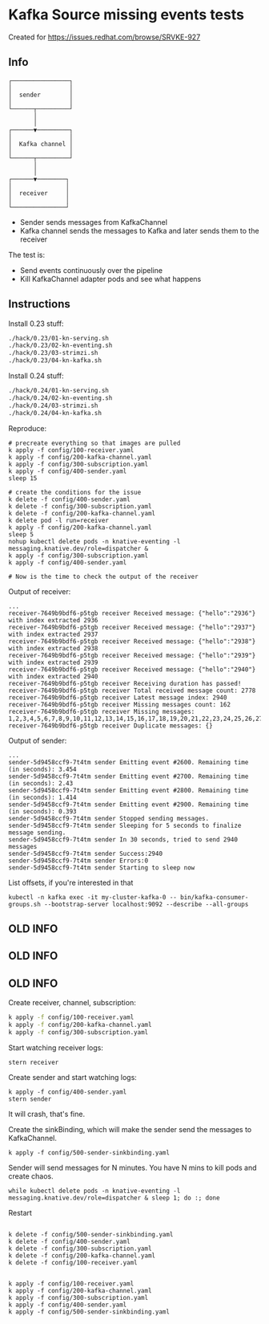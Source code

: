# Kafka Source missing events tests

Created for https://issues.redhat.com/browse/SRVKE-927

## Info


```
┌────────────────┐
│                │
│  sender        │
│                │
└──────┬─────────┘
       │
       │
┌──────▼─────────┐
│                │
│  Kafka channel │
│                │
└──────┬─────────┘
       │
       │
┌──────▼────────┐
│               │
│  receiver     │
│               │
└───────────────┘
```

- Sender sends messages from KafkaChannel
- Kafka channel sends the messages to Kafka and later sends them to the receiver


The test is:
- Send events continuously over the pipeline
- Kill KafkaChannel adapter pods and see what happens

## Instructions

Install 0.23 stuff:
```bash
./hack/0.23/01-kn-serving.sh
./hack/0.23/02-kn-eventing.sh
./hack/0.23/03-strimzi.sh
./hack/0.23/04-kn-kafka.sh
```

Install 0.24 stuff:
```bash
./hack/0.24/01-kn-serving.sh
./hack/0.24/02-kn-eventing.sh
./hack/0.24/03-strimzi.sh
./hack/0.24/04-kn-kafka.sh
```


Reproduce:
```
# precreate everything so that images are pulled
k apply -f config/100-receiver.yaml
k apply -f config/200-kafka-channel.yaml
k apply -f config/300-subscription.yaml
k apply -f config/400-sender.yaml
sleep 15

# create the conditions for the issue
k delete -f config/400-sender.yaml
k delete -f config/300-subscription.yaml
k delete -f config/200-kafka-channel.yaml
k delete pod -l run=receiver
k apply -f config/200-kafka-channel.yaml
sleep 5
nohup kubectl delete pods -n knative-eventing -l messaging.knative.dev/role=dispatcher &
k apply -f config/300-subscription.yaml
k apply -f config/400-sender.yaml

# Now is the time to check the output of the receiver
```

Output of receiver:
```
...
receiver-7649b9bdf6-p5tgb receiver Received message: {"hello":"2936"} with index extracted 2936
receiver-7649b9bdf6-p5tgb receiver Received message: {"hello":"2937"} with index extracted 2937
receiver-7649b9bdf6-p5tgb receiver Received message: {"hello":"2938"} with index extracted 2938
receiver-7649b9bdf6-p5tgb receiver Received message: {"hello":"2939"} with index extracted 2939
receiver-7649b9bdf6-p5tgb receiver Received message: {"hello":"2940"} with index extracted 2940
receiver-7649b9bdf6-p5tgb receiver Receiving duration has passed!
receiver-7649b9bdf6-p5tgb receiver Total received message count: 2778
receiver-7649b9bdf6-p5tgb receiver Latest message index: 2940
receiver-7649b9bdf6-p5tgb receiver Missing messages count: 162
receiver-7649b9bdf6-p5tgb receiver Missing messages: 1,2,3,4,5,6,7,8,9,10,11,12,13,14,15,16,17,18,19,20,21,22,23,24,25,26,27,28,29,30,31,32,33,34,35,36,37,38,39,40,41,42,43,44,45,46,47,48,49,50,51,52,53,54,55,56,57,58,59,60,61,62,63,64,65,66,67,68,69,70,71,72,73,74,75,76,77,78,79,80,81,82,83,84,85,86,87,88,89,90,91,92,93,94,95,96,97,98,99,100,101,102,103,104,105,106,107,108,109,110,111,112,113,114,115,116,117,118,119,120,121,122,123,124,125,126,127,128,129,130,131,132,133,134,135,136,137,138,139,140,141,142,143,144,145,146,147,148,149,150,151,152,153,154,155,156,157,158,159,160,161,162
receiver-7649b9bdf6-p5tgb receiver Duplicate messages: {}
```


Output of sender:
```
...
sender-5d9458ccf9-7t4tm sender Emitting event #2600. Remaining time (in seconds): 3.454
sender-5d9458ccf9-7t4tm sender Emitting event #2700. Remaining time (in seconds): 2.43
sender-5d9458ccf9-7t4tm sender Emitting event #2800. Remaining time (in seconds): 1.414
sender-5d9458ccf9-7t4tm sender Emitting event #2900. Remaining time (in seconds): 0.393
sender-5d9458ccf9-7t4tm sender Stopped sending messages.
sender-5d9458ccf9-7t4tm sender Sleeping for 5 seconds to finalize message sending.
sender-5d9458ccf9-7t4tm sender In 30 seconds, tried to send 2940 messages
sender-5d9458ccf9-7t4tm sender Success:2940
sender-5d9458ccf9-7t4tm sender Errors:0
sender-5d9458ccf9-7t4tm sender Starting to sleep now
```


List offsets, if you're interested in that
```
kubectl -n kafka exec -it my-cluster-kafka-0 -- bin/kafka-consumer-groups.sh --bootstrap-server localhost:9092 --describe --all-groups
```



## OLD INFO
## OLD INFO
## OLD INFO

Create receiver, channel, subscription:

```bash
k apply -f config/100-receiver.yaml
k apply -f config/200-kafka-channel.yaml
k apply -f config/300-subscription.yaml
```

Start watching receiver logs:

```
stern receiver
```

Create sender and start watching logs:

```
k apply -f config/400-sender.yaml
stern sender
```

It will crash, that's fine.

Create the sinkBinding, which will make the sender send the messages to KafkaChannel.

```
k apply -f config/500-sender-sinkbinding.yaml
```

Sender will send messages for N minutes. You have N mins to kill pods and create chaos.

```
while kubectl delete pods -n knative-eventing -l messaging.knative.dev/role=dispatcher & sleep 1; do :; done
```

Restart

```

k delete -f config/500-sender-sinkbinding.yaml
k delete -f config/400-sender.yaml
k delete -f config/300-subscription.yaml
k delete -f config/200-kafka-channel.yaml
k delete -f config/100-receiver.yaml


k apply -f config/100-receiver.yaml
k apply -f config/200-kafka-channel.yaml
k apply -f config/300-subscription.yaml
k apply -f config/400-sender.yaml
k apply -f config/500-sender-sinkbinding.yaml
```
